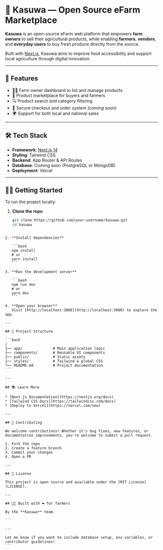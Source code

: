# 🌾 Kasuwa — Open Source eFarm Marketplace

**Kasuwa** is an open-source eFarm web platform that empowers **farm owners** to sell their agricultural products, while enabling **farmers**, **vendors**, and **everyday users** to buy fresh produce directly from the source.

Built with [Next.js](https://nextjs.org/), Kasuwa aims to improve food accessibility and support local agriculture through digital innovation.

---

## 🚀 Features

- 🧑‍🌾 Farm owner dashboard to list and manage products
- 🛒 Product marketplace for buyers and farmers
- 🔍 Product search and category filtering
- 🧾 Secure checkout and order system *(coming soon)*
- 🌍 Support for both local and national sales

---

## 🛠️ Tech Stack

- **Framework**: [Next.js 14](https://nextjs.org/)
- **Styling**: Tailwind CSS
- **Backend**: App Router & API Routes
- **Database**: Coming soon (PostgreSQL or MongoDB)
- **Deployment**: Vercel

---

## 🧑‍💻 Getting Started

To run the project locally:

1. **Clone the repo**
   ```bash
   git clone https://github.com/your-username/kasuwa.git
   cd kasuwa
````

2. **Install dependencies**

   ```bash
   npm install
   # or
   yarn install
   ```

3. **Run the development server**

   ```bash
   npm run dev
   # or
   yarn dev
   ```

4. **Open your browser**
   Visit [http://localhost:3000](http://localhost:3000) to explore the app.

---

## 📁 Project Structure

```bash
/
├── app/              # Main application logic
├── components/       # Reusable UI components
├── public/           # Static assets
├── styles/           # Tailwind & global CSS
└── README.md         # Project documentation
```

---

## 📚 Learn More

* [Next.js Documentation](https://nextjs.org/docs)
* [Tailwind CSS Docs](https://tailwindcss.com/docs)
* [Deploy to Vercel](https://vercel.com/new)

---

## 🤝 Contributing

We welcome contributions! Whether it's bug fixes, new features, or documentation improvements, you're welcome to submit a pull request.

1. Fork the repo
2. Create a feature branch
3. Commit your changes
4. Open a PR

---

## 📄 License

This project is open source and available under the [MIT License](LICENSE).

---

## 👨‍🌾 Built with ❤️ for farmers

By the **Kasuwa** team.

```

---

Let me know if you want to include database setup, env variables, or contributor guidelines!
```
